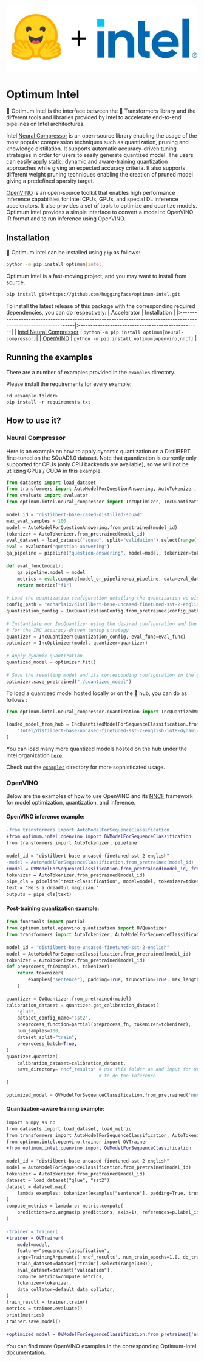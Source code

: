 <p align="center">
    <img src="readme_logo.png" />
</p>

# Optimum Intel

🤗 Optimum Intel is the interface between the 🤗 Transformers library and the different tools and libraries provided by Intel to accelerate end-to-end pipelines on Intel architectures.

Intel [Neural Compressor](https://www.intel.com/content/www/us/en/developer/tools/oneapi/neural-compressor.html) is an open-source library enabling the usage of the most popular compression techniques such as quantization, pruning and knowledge distillation. It supports automatic accuracy-driven tuning strategies in order for users to easily generate quantized model. The users can easily apply static, dynamic and aware-training quantization approaches while giving an expected accuracy criteria. It also supports different weight pruning techniques enabling the creation of pruned model giving a predefined sparsity target.

[OpenVINO](https://docs.openvino.ai/latest/index.html) is an open-source toolkit that enables high performance inference capabilities for Intel CPUs, GPUs, and special DL inference accelerators. It also provides a set of tools to optimize and quantize models. Optimum Intel provides a simple interface to convert a model to OpenVINO IR format and to run inference using OpenVINO.

## Installation

🤗 Optimum Intel can be installed using `pip` as follows:

```bash
python -m pip install optimum[intel]
```

Optimum Intel is a fast-moving project, and you may want to install from source.

```bash
pip install git+https://github.com/huggingface/optimum-intel.git
```

To install the latest release of this package with the corresponding required dependencies, you can do respectively:
| Accelerator                                                                                                      | Installation                                      |
|:-----------------------------------------------------------------------------------------------------------------|:--------------------------------------------------|
| [Intel Neural Compressor](https://www.intel.com/content/www/us/en/developer/tools/oneapi/neural-compressor.html) | `python -m pip install optimum[neural-compressor]`|
| [OpenVINO](https://docs.openvino.ai/latest/index.html)                                                           | `python -m pip install optimum[openvino,nncf]`         |

## Running the examples

There are a number of examples provided in the `examples` directory.

Please install the requirements for every example:

```
cd <example-folder>
pip install -r requirements.txt
```

## How to use it?

### Neural Compressor

Here is an example on how to apply dynamic quantization on a DistilBERT fine-tuned on the SQuAD1.0 dataset.
Note that quantization is currently only supported for CPUs (only CPU backends are available), so we will not be utilizing GPUs / CUDA in this example.

```python
from datasets import load_dataset
from transformers import AutoModelForQuestionAnswering, AutoTokenizer, pipeline
from evaluate import evaluator
from optimum.intel.neural_compressor import IncOptimizer, IncQuantizationConfig, IncQuantizer

model_id = "distilbert-base-cased-distilled-squad"
max_eval_samples = 100
model = AutoModelForQuestionAnswering.from_pretrained(model_id)
tokenizer = AutoTokenizer.from_pretrained(model_id)
eval_dataset = load_dataset("squad", split="validation").select(range(max_eval_samples))
eval = evaluator("question-answering")
qa_pipeline = pipeline("question-answering", model=model, tokenizer=tokenizer)

def eval_func(model):
    qa_pipeline.model = model
    metrics = eval.compute(model_or_pipeline=qa_pipeline, data=eval_dataset, metric="squad")
    return metrics["f1"]

# Load the quantization configuration detailing the quantization we wish to apply
config_path = "echarlaix/distilbert-base-uncased-finetuned-sst-2-english-int8-dynamic"
quantization_config = IncQuantizationConfig.from_pretrained(config_path)

# Instantiate our IncQuantizer using the desired configuration and the evaluation function used
# for the INC accuracy-driven tuning strategy
quantizer = IncQuantizer(quantization_config, eval_func=eval_func)
optimizer = IncOptimizer(model, quantizer=quantizer)

# Apply dynamic quantization
quantized_model = optimizer.fit()

# Save the resulting model and its corresponding configuration in the given directory
optimizer.save_pretrained("./quantized_model")
```

To load a quantized model hosted locally or on the 🤗 hub, you can do as follows :
```python
from optimum.intel.neural_compressor.quantization import IncQuantizedModelForSequenceClassification

loaded_model_from_hub = IncQuantizedModelForSequenceClassification.from_pretrained(
    "Intel/distilbert-base-uncased-finetuned-sst-2-english-int8-dynamic"
)
```

You can load many more quantized models hosted on the hub under the Intel organization [`here`](https://huggingface.co/Intel).

Check out the [`examples`](https://github.com/huggingface/optimum-intel/tree/main/examples) directory for more sophisticated usage.

### OpenVINO
Below are the examples of how to use OpenVINO and its [NNCF](https://docs.openvino.ai/latest/tmo_introduction.html) framework for model optimization, quantization, and inference.

#### OpenVINO inference example:

```diff
-from transformers import AutoModelForSequenceClassification
+from optimum.intel.openvino import OVModelForSequenceClassification
from transformers import AutoTokenizer, pipeline

model_id = "distilbert-base-uncased-finetuned-sst-2-english"
-model = AutoModelForSequenceClassification.from_pretrained(model_id)
+model = OVModelForSequenceClassification.from_pretrained(model_id, from_transformers=True)
tokenizer = AutoTokenizer.from_pretrained(model_id)
pipe_cls = pipeline("text-classification", model=model, tokenizer=tokenizer)
text = "He's a dreadful magician."
outputs = pipe_cls(text)
```

#### Post-training quantization example:
```python
from functools import partial
from optimum.intel.openvino.quantization import OVQuantizer 
from transformers import AutoTokenizer, AutoModelForSequenceClassification, OVModelForSequenceClassification

model_id = "distilbert-base-uncased-finetuned-sst-2-english"
model = AutoModelForSequenceClassification.from_pretrained(model_id)    
tokenizer = AutoTokenizer.from_pretrained(model_id)
def preprocess_fn(examples, tokenizer):
    return tokenizer(
        examples["sentence"], padding=True, truncation=True, max_length=128
    )

quantizer = OVQuantizer.from_pretrained(model)
calibration_dataset = quantizer.get_calibration_dataset(
    "glue",
    dataset_config_name="sst2",
    preprocess_function=partial(preprocess_fn, tokenizer=tokenizer),
    num_samples=100,
    dataset_split="train",
    preprocess_batch=True,
)
quantizer.quantize(
    calibration_dataset=calibration_dataset,
    save_directory='nncf_results' # use this folder as and input for OVModelForSequenceClassification
                                  # to do the inference
)

optimized_model = OVModelForSequenceClassification.from_pretrained('nncf_results')
```

#### Quantization-aware training example:

```diff
import numpy as np
from datasets import load_dataset, load_metric
from transformers import AutoModelForSequenceClassification, AutoTokenizer, TrainingArguments, default_data_collator
from optimum.intel.openvino.trainer import OVTrainer
+from optimum.intel.openvino import OVModelForSequenceClassification

model_id = "distilbert-base-uncased-finetuned-sst-2-english"
model = AutoModelForSequenceClassification.from_pretrained(model_id)    
tokenizer = AutoTokenizer.from_pretrained(model_id)
dataset = load_dataset("glue", "sst2")
dataset = dataset.map(
    lambda examples: tokenizer(examples["sentence"], padding=True, truncation=True, max_length=tokenizer.model_max_length), batched=True
)
compute_metrics = lambda p: metric.compute(
    predictions=np.argmax(p.predictions, axis=1), references=p.label_ids
)

-trainer = Trainer(
+trainer = OVTrainer(
    model=model,
    feature="sequence-classification",
    args=TrainingArguments('nncf_results', num_train_epochs=1.0, do_train=True, do_eval=True),
    train_dataset=dataset["train"].select(range(300)),
    eval_dataset=dataset["validation"],
    compute_metrics=compute_metrics,
    tokenizer=tokenizer,
    data_collator=default_data_collator,
)
train_result = trainer.train()
metrics = trainer.evaluate()
print(metrics)
trainer.save_model()

+optimized_model = OVModelForSequenceClassification.from_pretrained('nncf_results')
```

You can find more OpenVINO examples in the corresponding Optimum-Intel documentation.